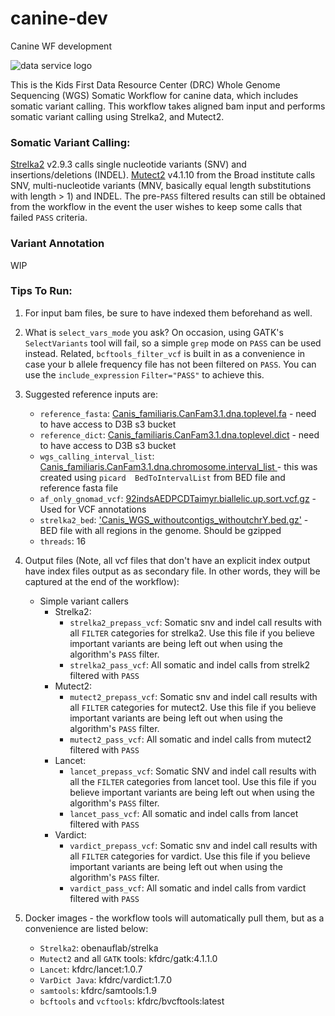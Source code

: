 # canine-dev
Canine WF development

![data service logo](https://encrypted-tbn0.gstatic.com/images?q=tbn:ANd9GcS9BnbvIsTkK3QlSGMDvlgu0tZQJ1q4crMvA-S3fcWfIq6y2d2Y)

This is the Kids First Data Resource Center (DRC) Whole Genome Sequencing (WGS) Somatic Workflow for canine data, which includes somatic variant calling. 
This workflow takes aligned bam input and performs somatic variant calling using Strelka2, and Mutect2.


### Somatic Variant Calling:

[Strelka2](https://github.com/Illumina/strelka) v2.9.3 calls single nucleotide variants (SNV) and insertions/deletions (INDEL).
[Mutect2](https://software.broadinstitute.org/gatk/documentation/tooldocs/4.1.1.0/org_broadinstitute_hellbender_tools_walkers_mutect_Mutect2.php) v4.1.10 from the Broad institute calls SNV, multi-nucleotide variants (MNV, basically equal length substitutions with length > 1) and INDEL.
The pre-`PASS` filtered results can still be obtained from the workflow in the event the user wishes to keep some calls that failed `PASS` criteria.

### Variant Annotation

WIP

### Tips To Run:

1) For input bam files, be sure to have indexed them beforehand as well.

2) What is `select_vars_mode` you ask? On occasion, using GATK's `SelectVariants` tool will fail, so a simple `grep` mode on `PASS` can be used instead.
Related, `bcftools_filter_vcf` is built in as a convenience in case your b allele frequency file has not been filtered on `PASS`.
You can use the `include_expression` `Filter="PASS"` to achieve this.

3) Suggested reference inputs are:

    - `reference_fasta`: [Canis_familiaris.CanFam3.1.dna.toplevel.fa](https://s3.console.aws.amazon.com/s3/object/bix-dev-data-bucket/references/canine-references/Canis_familiaris.CanFam3.1.dna.toplevel.fa?region=us-east-1) - need to have access to D3B  s3 bucket
    - `reference_dict`: [Canis_familiaris.CanFam3.1.dna.toplevel.dict](https://s3.console.aws.amazon.com/s3/object/bix-dev-data-bucket/references/canine-references/Canis_familiaris.CanFam3.1.dna.toplevel.dict?region=us-east-1) - need to have  access to D3B  s3 bucket
    - `wgs_calling_interval_list`: [Canis_familiaris.CanFam3.1.dna.chromosome.interval_list
](https://cavatica.sbgenomics.com/u/d3b-bixu/dev-canine-workflow/files/5e797425e4b09d9acf762d32/) - this was created using `picard  BedToIntervalList` from BED file and reference fasta file
    - `af_only_gnomad_vcf`: [92indsAEDPCDTaimyr.biallelic.up.sort.vcf.gz](https://bigd.big.ac.cn/dogsdv2/pages/modules/download/vcf.jsp) - Used for VCF annotations
    - `strelka2_bed`: ['Canis_WGS_withoutcontigs_withoutchrY.bed.gz'](https://cavatica.sbgenomics.com/u/d3b-bixu/dev-canine-workflow/files/5e7b9982e4b09d9acf7805d7/) - BED file with all regions in the genome. Should be gzipped
     - `threads`: 16

4) Output files (Note, all vcf files that don't have an explicit index output have index files output as as secondary file.  In other words, they will be captured at the end of the workflow):

    - Simple variant callers
        - Strelka2:
            - `strelka2_prepass_vcf`: Somatic snv and indel call results with all `FILTER` categories for strelka2. Use this file if you believe important variants are being left out when using the algorithm's `PASS` filter.
            - `strelka2_pass_vcf`: All somatic and indel calls from strelk2 filtered with `PASS`
        - Mutect2:
            - `mutect2_prepass_vcf`: Somatic snv and indel call results with all `FILTER` categories for mutect2. Use this file if you believe important variants are being left out when using the algorithm's `PASS` filter.
            - `mutect2_pass_vcf`: All somatic and indel calls from mutect2 filtered with `PASS`
        - Lancet:
            - `lancet_prepass_vcf`: Somatic  SNV and indel call results with  all the `FILTER` categories from lancet tool. Use this file if you believe important variants are being left out when using the algorithm's `PASS` filter.
            - `lancet_pass_vcf`: All somatic and indel calls from lancet filtered with `PASS`
        - Vardict:
            - `vardict_prepass_vcf`:  Somatic snv and indel call results with all `FILTER` categories for vardict. Use this file if you believe important variants are being left out when using the algorithm's `PASS` filter.   
            - `vardict_pass_vcf`: All somatic and indel calls from vardict filtered with `PASS`



5) Docker images - the workflow tools will automatically pull them, but as a convenience are listed below:
    - `Strelka2`: obenauflab/strelka
    - `Mutect2` and all `GATK` tools: kfdrc/gatk:4.1.1.0
    - `Lancet`: kfdrc/lancet:1.0.7
    - `VarDict Java`: kfdrc/vardict:1.7.0 
    - `samtools`: kfdrc/samtools:1.9
    - `bcftools` and `vcftools`: kfdrc/bvcftools:latest 


